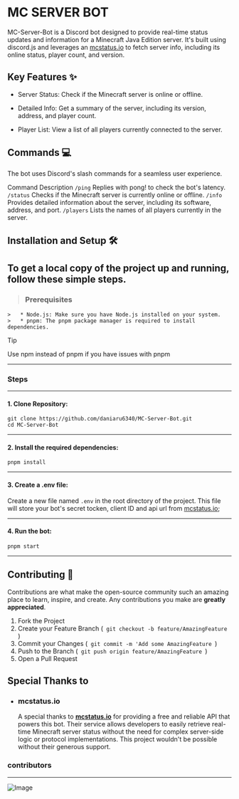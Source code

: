 # MC SERVER BOT

MC-Server-Bot is a Discord bot designed to provide real-time status updates and information for a Minecraft Java Edition server. It's built using discord.js and leverages an [mcstatus.io](https://mcstatus.io/docs) to fetch server info, including its online status, player count, and version.

## Key Features ✨

- Server Status: Check if the Minecraft server is online or offline.

- Detailed Info: Get a summary of the server, including its version, address, and player count.

- Player List: View a list of all players currently connected to the server.

## Commands 💻

The bot uses Discord's slash commands for a seamless user experience.

Command Description
`/ping` Replies with pong! to check the bot's latency.
`/status` Checks if the Minecraft server is currently online or offline.
`/info` Provides detailed information about the server, including its software, address, and port.
`/players` Lists the names of all players currently in the server.

## Installation and Setup 🛠️

To get a local copy of the project up and running, follow these simple steps.
---
> ### Prerequisites
    >   * Node.js: Make sure you have Node.js installed on your system.
    >   * pnpm: The pnpm package manager is required to install dependencies.
    
> [!TIP]
  > Use npm instead of pnpm if you have issues with pnpm

---

### Steps

---

#### 1. Clone Repository:

```
git clone https://github.com/daniaru6340/MC-Server-Bot.git
cd MC-Server-Bot
```

---

#### 2. Install the required dependencies:
```
pnpm install
```

---

#### 3. Create a .env file:
Create a new file named `.env` in the root directory of the project. This file will store your bot's secret tocken, client ID and api url from [mcstatus.io](https://mcstatus.io/docs);

---

#### 4. Run the bot:
```
pnpm start
```

---

## Contributing 🤝

Contributions are what make the open-source community such an amazing place to learn, inspire, and create. Any contributions you make are **greatly appreciated**.
1. Fork the Project
2. Create your Feature Branch (`  git checkout -b feature/AmazingFeature  `)
3. Commit your Changes (`  git commit -m 'Add some AmazingFeature  `)
4. Push to the Branch (`  git push origin feature/AmazingFeature  `)
5. Open a Pull Request


## Special Thanks to

* ### mcstatus.io

    A special thanks to **[mcstatus.io](https://mcstatus.io/docs)** for providing a free and reliable API that powers this bot. Their service allows developers to easily retrieve real-time Minecraft server status without the need for complex server-side logic or protocol implementations. This project wouldn't be possible without their generous support.

### contributors

---

![Image](https://contrib.rocks/image?repo=daniaru6340/MC-Server-Bot)